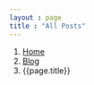 ```yaml
--- 
layout : page
title : "All Posts"
---
```


<ol class="breadcrumb">
	<li><a href="/">Home</a></li>
	<li><a href="/blog/">Blog</a></li>
	<li>{{page.title}}</li>
</ol>

